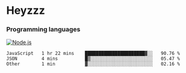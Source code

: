 # Heyzzz  

### Programming languages  

[![Node.js](https://img.shields.io/badge/-Node.js-262626?style=for-the-badge)](https://nodejs.org/ru)

<!--START_SECTION:waka-->

```text
JavaScript   1 hr 22 mins    ██████████████████████▓░░   90.76 %
JSON         4 mins          █▒░░░░░░░░░░░░░░░░░░░░░░░   05.47 %
Other        1 min           ▓░░░░░░░░░░░░░░░░░░░░░░░░   02.16 %
```

<!--END_SECTION:waka-->
